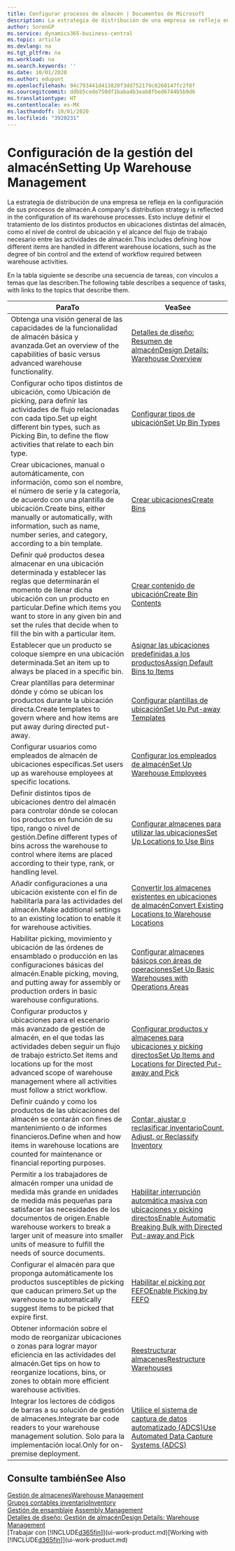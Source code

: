 ```yaml
---
title: Configurar procesos de almacén | Documentos de Microsoft
description: La estrategia de distribución de una empresa se refleja en la configuración de sus procesos de almacén. Esto incluye definir el tratamiento de los distintos productos en ubicaciones distintas del almacén, como el nivel de control de ubicación y el alcance del flujo de trabajo necesario entre las actividades de almacén.
author: SorenGP
ms.service: dynamics365-business-central
ms.topic: article
ms.devlang: na
ms.tgt_pltfrm: na
ms.workload: na
ms.search.keywords: ''
ms.date: 10/01/2020
ms.author: edupont
ms.openlocfilehash: 94c793441d413820f3dd752179c0268147fc2f8f
ms.sourcegitcommit: ddbb5cede750df1baba4b3eab8fbed6744b5b9d6
ms.translationtype: HT
ms.contentlocale: es-MX
ms.lasthandoff: 10/01/2020
ms.locfileid: "3920231"
---
```

# <a name="setting-up-warehouse-management"></a><span data-ttu-id="51e89-104">Configuración de la gestión del almacén</span><span class="sxs-lookup"><span data-stu-id="51e89-104">Setting Up Warehouse Management</span></span>
<span data-ttu-id="51e89-105">La estrategia de distribución de una empresa se refleja en la configuración de sus procesos de almacén.</span><span class="sxs-lookup"><span data-stu-id="51e89-105">A company's distribution strategy is reflected in the configuration of its warehouse processes.</span></span> <span data-ttu-id="51e89-106">Esto incluye definir el tratamiento de los distintos productos en ubicaciones distintas del almacén, como el nivel de control de ubicación y el alcance del flujo de trabajo necesario entre las actividades de almacén.</span><span class="sxs-lookup"><span data-stu-id="51e89-106">This includes defining how different items are handled in different warehouse locations, such as the degree of bin control and the extend of workflow required between warehouse activities.</span></span>  

 <span data-ttu-id="51e89-107">En la tabla siguiente se describe una secuencia de tareas, con vínculos a temas que las describen.</span><span class="sxs-lookup"><span data-stu-id="51e89-107">The following table describes a sequence of tasks, with links to the topics that describe them.</span></span>   

|<span data-ttu-id="51e89-108">**Para**</span><span class="sxs-lookup"><span data-stu-id="51e89-108">**To**</span></span>|<span data-ttu-id="51e89-109">**Vea**</span><span class="sxs-lookup"><span data-stu-id="51e89-109">**See**</span></span>|  
|------------|-------------|  
|<span data-ttu-id="51e89-110">Obtenga una visión general de las capacidades de la funcionalidad de almacén básica y avanzada.</span><span class="sxs-lookup"><span data-stu-id="51e89-110">Get an overview of the capabilities of basic versus advanced warehouse functionality.</span></span>|[<span data-ttu-id="51e89-111">Detalles de diseño: Resumen de almacén</span><span class="sxs-lookup"><span data-stu-id="51e89-111">Design Details: Warehouse Overview</span></span>](design-details-warehouse-overview.md)|  
|<span data-ttu-id="51e89-112">Configurar ocho tipos distintos de ubicación, como Ubicación de picking, para definir las actividades de flujo relacionadas con cada tipo.</span><span class="sxs-lookup"><span data-stu-id="51e89-112">Set up eight different bin types, such as Picking Bin, to define the flow activities that relate to each bin type.</span></span>|[<span data-ttu-id="51e89-113">Configurar tipos de ubicación</span><span class="sxs-lookup"><span data-stu-id="51e89-113">Set Up Bin Types</span></span>](warehouse-how-to-set-up-bin-types.md)|  
|<span data-ttu-id="51e89-114">Crear ubicaciones, manual o automáticamente, con información, como son el nombre, el número de serie y la categoría, de acuerdo con una plantilla de ubicación.</span><span class="sxs-lookup"><span data-stu-id="51e89-114">Create bins, either manually or automatically, with information, such as name, number series, and category, according to a bin template.</span></span>|[<span data-ttu-id="51e89-115">Crear ubicaciones</span><span class="sxs-lookup"><span data-stu-id="51e89-115">Create Bins</span></span>](warehouse-how-to-create-individual-bins.md)|  
|<span data-ttu-id="51e89-116">Definir qué productos desea almacenar en una ubicación determinada y establecer las reglas que determinarán el momento de llenar dicha ubicación con un producto en particular.</span><span class="sxs-lookup"><span data-stu-id="51e89-116">Define which items you want to store in any given bin and set the rules that decide when to fill the bin with a particular item.</span></span>|[<span data-ttu-id="51e89-117">Crear contenido de ubicación</span><span class="sxs-lookup"><span data-stu-id="51e89-117">Create Bin Contents</span></span>](warehouse-how-to-set-up-bin-contents.md)|  
|<span data-ttu-id="51e89-118">Establecer que un producto se coloque siempre en una ubicación determinada.</span><span class="sxs-lookup"><span data-stu-id="51e89-118">Set an item up to always be placed in a specific bin.</span></span>|[<span data-ttu-id="51e89-119">Asignar las ubicaciones predefinidas a los productos</span><span class="sxs-lookup"><span data-stu-id="51e89-119">Assign Default Bins to Items</span></span>](warehouse-how-to-assign-default-bins-to-items.md)|
|<span data-ttu-id="51e89-120">Crear plantillas para determinar dónde y cómo se ubican los productos durante la ubicación directa.</span><span class="sxs-lookup"><span data-stu-id="51e89-120">Create templates to govern where and how items are put away during directed put-away.</span></span>|[<span data-ttu-id="51e89-121">Configurar plantillas de ubicación</span><span class="sxs-lookup"><span data-stu-id="51e89-121">Set Up Put-away Templates</span></span>](warehouse-how-to-set-up-put-away-templates.md)|
|<span data-ttu-id="51e89-122">Configurar usuarios como empleados de almacén de ubicaciones específicas.</span><span class="sxs-lookup"><span data-stu-id="51e89-122">Set users up as warehouse employees at specific locations.</span></span>|[<span data-ttu-id="51e89-123">Configurar los empleados de almacén</span><span class="sxs-lookup"><span data-stu-id="51e89-123">Set Up Warehouse Employees</span></span>](warehouse-how-to-set-up-warehouse-employees.md)|
|<span data-ttu-id="51e89-124">Definir distintos tipos de ubicaciones dentro del almacén para controlar dónde se colocan los productos en función de su tipo, rango o nivel de gestión.</span><span class="sxs-lookup"><span data-stu-id="51e89-124">Define different types of bins across the warehouse to control where items are placed according to their type, rank, or handling level.</span></span>|[<span data-ttu-id="51e89-125">Configurar almacenes para utilizar las ubicaciones</span><span class="sxs-lookup"><span data-stu-id="51e89-125">Set Up Locations to Use Bins</span></span>](warehouse-how-to-set-up-locations-to-use-bins.md)|
|<span data-ttu-id="51e89-126">Añadir configuraciones a una ubicación existente con el fin de habilitarla para las actividades del almacén.</span><span class="sxs-lookup"><span data-stu-id="51e89-126">Make additional settings to an existing location to enable it for warehouse activities.</span></span>|[<span data-ttu-id="51e89-127">Convertir los almacenes existentes en ubicaciones de almacén</span><span class="sxs-lookup"><span data-stu-id="51e89-127">Convert Existing Locations to Warehouse Locations</span></span>](warehouse-how-to-convert-existing-locations-to-warehouse-locations.md)|
|<span data-ttu-id="51e89-128">Habilitar picking, movimiento y ubicación de las órdenes de ensamblado o producción en las configuraciones básicas del almacén.</span><span class="sxs-lookup"><span data-stu-id="51e89-128">Enable picking, moving, and putting away for assembly or production orders in basic warehouse configurations.</span></span>|[<span data-ttu-id="51e89-129">Configurar almacenes básicos con áreas de operaciones</span><span class="sxs-lookup"><span data-stu-id="51e89-129">Set Up Basic Warehouses with Operations Areas</span></span>](warehouse-how-to-set-up-basic-warehouses-with-operations-areas.md)|  
|<span data-ttu-id="51e89-130">Configurar productos y ubicaciones para el escenario más avanzado de gestión de almacén, en el que todas las actividades deben seguir un flujo de trabajo estricto.</span><span class="sxs-lookup"><span data-stu-id="51e89-130">Set items and locations up for the most advanced scope of warehouse management where all activities must follow a strict workflow.</span></span>|[<span data-ttu-id="51e89-131">Configurar productos y almacenes para ubicaciones y picking directos</span><span class="sxs-lookup"><span data-stu-id="51e89-131">Set Up Items and Locations for Directed Put-away and Pick</span></span>](warehouse-how-to-set-up-items-for-directed-put-away-and-pick.md)|  
|<span data-ttu-id="51e89-132">Definir cuándo y como los productos de las ubicaciones del almacén se contarán con fines de mantenimiento o de informes financieros.</span><span class="sxs-lookup"><span data-stu-id="51e89-132">Define when and how items in warehouse locations are counted for maintenance or financial reporting purposes.</span></span>|[<span data-ttu-id="51e89-133">Contar, ajustar o reclasificar inventario</span><span class="sxs-lookup"><span data-stu-id="51e89-133">Count, Adjust, or Reclassify Inventory</span></span>](inventory-how-count-adjust-reclassify.md)|
|<span data-ttu-id="51e89-134">Permitir a los trabajadores de almacén romper una unidad de medida más grande en unidades de medida más pequeñas para satisfacer las necesidades de los documentos de origen.</span><span class="sxs-lookup"><span data-stu-id="51e89-134">Enable warehouse workers to break a larger unit of measure into smaller units of measure to fulfill the needs of source documents.</span></span>|[<span data-ttu-id="51e89-135">Habilitar interrupción automática masiva con ubicaciones y picking directos</span><span class="sxs-lookup"><span data-stu-id="51e89-135">Enable Automatic Breaking Bulk with Directed Put-away and Pick</span></span>](warehouse-enable-automatic-breaking-bulk-with-directed-put-away-and-pick.md)|  
|<span data-ttu-id="51e89-136">Configurar el almacén para que proponga automáticamente los productos susceptibles de picking que caducan primero.</span><span class="sxs-lookup"><span data-stu-id="51e89-136">Set up the warehouse to automatically suggest items to be picked that expire first.</span></span>|[<span data-ttu-id="51e89-137">Habilitar el picking por FEFO</span><span class="sxs-lookup"><span data-stu-id="51e89-137">Enable Picking by FEFO</span></span>](warehouse-picking-by-fefo.md)|
|<span data-ttu-id="51e89-138">Obtener información sobre el modo de reorganizar ubicaciones o zonas para lograr mayor eficiencia en las actividades del almacén.</span><span class="sxs-lookup"><span data-stu-id="51e89-138">Get tips on how to reorganize locations, bins, or zones to obtain more efficient warehouse activities.</span></span>|[<span data-ttu-id="51e89-139">Reestructurar almacenes</span><span class="sxs-lookup"><span data-stu-id="51e89-139">Restructure Warehouses</span></span>](warehouse-how-to-restructure-warehouses.md)|
|<span data-ttu-id="51e89-140">Integrar los lectores de códigos de barras a su solución de gestión de almacenes.</span><span class="sxs-lookup"><span data-stu-id="51e89-140">Integrate bar code readers to your warehouse management solution.</span></span> <span data-ttu-id="51e89-141">Solo para la implementación local.</span><span class="sxs-lookup"><span data-stu-id="51e89-141">Only for on-premise deployment.</span></span>|[<span data-ttu-id="51e89-142">Utilice el sistema de captura de datos automatizado (ADCS)</span><span class="sxs-lookup"><span data-stu-id="51e89-142">Use Automated Data Capture Systems (ADCS)</span></span>](warehouse-use-automated-data-capture-systems-adcs.md)|

## <a name="see-also"></a><span data-ttu-id="51e89-143">Consulte también</span><span class="sxs-lookup"><span data-stu-id="51e89-143">See Also</span></span>  
[<span data-ttu-id="51e89-144">Gestión de almacenes</span><span class="sxs-lookup"><span data-stu-id="51e89-144">Warehouse Management</span></span>](warehouse-manage-warehouse.md)  
[<span data-ttu-id="51e89-145">Grupos contables inventario</span><span class="sxs-lookup"><span data-stu-id="51e89-145">Inventory</span></span>](inventory-manage-inventory.md)  
<span data-ttu-id="51e89-146">[Gestión de ensamblaje](assembly-assemble-items.md)  </span><span class="sxs-lookup"><span data-stu-id="51e89-146">[Assembly Management](assembly-assemble-items.md)  </span></span>  
[<span data-ttu-id="51e89-147">Detalles de diseño: Gestión de almacén</span><span class="sxs-lookup"><span data-stu-id="51e89-147">Design Details: Warehouse Management</span></span>](design-details-warehouse-management.md)  
<span data-ttu-id="51e89-148">[Trabajar con [!INCLUDE[d365fin](includes/d365fin_md.md)]](ui-work-product.md)</span><span class="sxs-lookup"><span data-stu-id="51e89-148">[Working with [!INCLUDE[d365fin](includes/d365fin_md.md)]](ui-work-product.md)</span></span>

